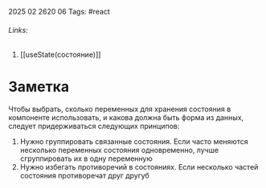 2025 02 2620 06
Tags: #react 
###### Links: 
1) [[useState(состояние)]]
# Заметка
Чтобы выбрать, сколько переменных для хранения состояния в компоненте использовать, и какова должна быть форма из данных, следует придерживаться следующих принципов:
1) Нужно группировать связанные состояния. Если часто меняются несколько переменных состояния одновременно, лучше сгруппировать их в одну переменную
2) Нужно избегать противоречий в состояниях. Если несколько частей состояния противоречат друг другуб
